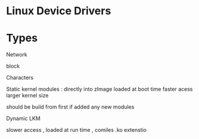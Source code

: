 # Linux Device Drivers


# Types 

Network

block

Characters

Static kernel modules : directly into zImage loaded at boot time faster acess larger kernel size

should be build from first if added any new modules

Dynamic LKM

slower access , loaded at run time , comiles .ko extenstio
